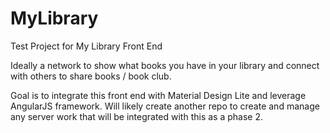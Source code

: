# MyLibrary
Test Project for My Library Front End

Ideally a network to show what books you have in your library and connect with others to share books / book club.

Goal is to integrate this front end with Material Design Lite and leverage AngularJS framework.  Will likely create another repo to create and manage any server work that will be integrated with this as a phase 2.
